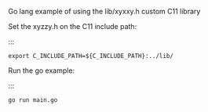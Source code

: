 

Go lang example of using the lib/xyxxy.h custom C11 library


Set the xyzzy.h on the C11 include path:

:::
    
    export C_INCLUDE_PATH=${C_INCLUDE_PATH}:../lib/



Run the go example:

:::
    
    go run main.go
